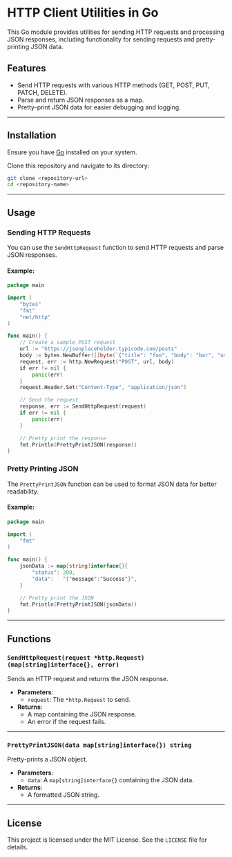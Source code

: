 # HTTP Client Utilities in Go

This Go module provides utilities for sending HTTP requests and processing JSON responses, including functionality for sending requests and pretty-printing JSON data.

## Features

- Send HTTP requests with various HTTP methods (GET, POST, PUT, PATCH, DELETE).
- Parse and return JSON responses as a map.
- Pretty-print JSON data for easier debugging and logging.

---

## Installation

Ensure you have [Go](https://golang.org/dl/) installed on your system.

Clone this repository and navigate to its directory:

```bash
git clone <repository-url>
cd <repository-name>
```

---

## Usage

### Sending HTTP Requests

You can use the `SendHttpRequest` function to send HTTP requests and parse JSON responses.

#### Example:

```go
package main

import (
	"bytes"
	"fmt"
	"net/http"
)

func main() {
	// Create a sample POST request
	url := "https://jsonplaceholder.typicode.com/posts"
	body := bytes.NewBuffer([]byte(`{"title": "foo", "body": "bar", "userId": 1}`))
	request, err := http.NewRequest("POST", url, body)
	if err != nil {
		panic(err)
	}
	request.Header.Set("Content-Type", "application/json")

	// Send the request
	response, err := SendHttpRequest(request)
	if err != nil {
		panic(err)
	}

	// Pretty print the response
	fmt.Println(PrettyPrintJSON(response))
}
```

### Pretty Printing JSON

The `PrettyPrintJSON` function can be used to format JSON data for better readability.

#### Example:

```go
package main

import (
	"fmt"
)

func main() {
	jsonData := map[string]interface{}{
		"status": 200,
		"data":   "{"message":"Success"}",
	}

	// Pretty print the JSON
	fmt.Println(PrettyPrintJSON(jsonData))
}
```

---

## Functions

### `SendHttpRequest(request *http.Request) (map[string]interface{}, error)`

Sends an HTTP request and returns the JSON response.

- **Parameters**:
    - `request`: The `*http.Request` to send.
- **Returns**:
    - A map containing the JSON response.
    - An error if the request fails.

---

### `PrettyPrintJSON(data map[string]interface{}) string`

Pretty-prints a JSON object.

- **Parameters**:
    - `data`: A `map[string]interface{}` containing the JSON data.
- **Returns**:
    - A formatted JSON string.

---

## License

This project is licensed under the MIT License. See the `LICENSE` file for details.
